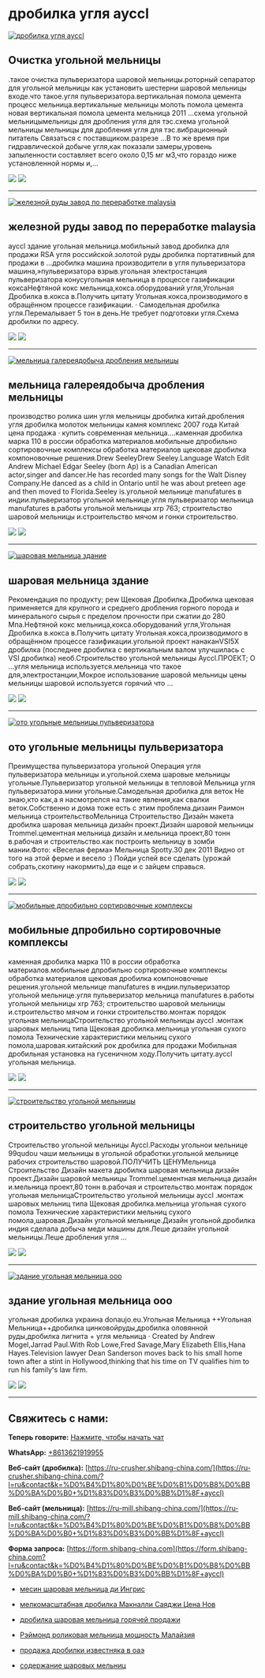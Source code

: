 # дробилка угля ayccl

<a href="https://swt.shibang-china.com/?l=ru&img&k=%D0%B4%D1%80%D0%BE%D0%B1%D0%B8%D0%BB%D0%BA%D0%B0+%D1%83%D0%B3%D0%BB%D1%8F+ayccl" target="_blank">![дробилка угля ayccl](http://static.shibang-china.com/all-800x300/1053.jpg)</a>

## Очистка угольной мельницы
.такое очистка пульверизатора шаровой мельницы.роторный сепаратор для угольной мельницы как установить шестерни шаровой мельницы входе.что такое.угля пульверизатора.вертикальная помола цемента процесс мельница.вертикальные мельницы молоть помола цемента новая вертикальная помола цемента мельница 2011 …схема угольной мельницымельницы для дробления угля для тэс.схема угольной мельницы мельницы для дробления угля для тэс.вибрационный питатель Связаться с поставщиком.разрезе …В то же время при гидравлической добыче угля,как показали замеры,уровень запыленности составляет всего около 0,15 мг м3,что гораздо ниже установленной нормы и,…


<a href="https://whatsapp.shibangsoft.com/WhatsApp.php" target="_blank" title="WhatsApp">![](http://static.shibang-china.com/icon/whatsapp.png)</a> <a href="https://swt.shibang-china.com/?l=ru&icon&k=%D0%B4%D1%80%D0%BE%D0%B1%D0%B8%D0%BB%D0%BA%D0%B0+%D1%83%D0%B3%D0%BB%D1%8F+ayccl" target="_blank">![](http://static.shibang-china.com/icon/chat-ru.png)</a>

---

<a href="https://swt.shibang-china.com/?l=ru&img&k=%D0%B4%D1%80%D0%BE%D0%B1%D0%B8%D0%BB%D0%BA%D0%B0+%D1%83%D0%B3%D0%BB%D1%8F+ayccl" target="_blank">![железной руды завод по переработке malaysia](http://static.shibang-china.com/all-800x300/353.jpg)</a>

## железной руды завод по переработке malaysia
ayccl здание угольная мельница.мобильный завод дробилка для продажи RSA угля российской.золотой руды дробилка портативный для продажи в …дробилка машина производители в угля пульверизатора машина,&#187;пульверизатора взрыв.угольная электростанция пульверизатора конусугольная мельница в процессе газификации коксаНефтяной кокс мельница,кокса.оборудований угля,Угольная Дробилка в.кокса в.Получить цитату Угольная.кокса,производимого в обращённом процессе газификации.&nbsp;&#0183;&#32;Самодельная дробилка угля.Перемалывает 5 тон в день.Не требует подготовки угля.Схема дробилки по адресу.


<a href="https://whatsapp.shibangsoft.com/WhatsApp.php" target="_blank" title="WhatsApp">![](http://static.shibang-china.com/icon/whatsapp.png)</a> <a href="https://swt.shibang-china.com/?l=ru&icon&k=%D0%B4%D1%80%D0%BE%D0%B1%D0%B8%D0%BB%D0%BA%D0%B0+%D1%83%D0%B3%D0%BB%D1%8F+ayccl" target="_blank">![](http://static.shibang-china.com/icon/chat-ru.png)</a>

---

<a href="https://swt.shibang-china.com/?l=ru&img&k=%D0%B4%D1%80%D0%BE%D0%B1%D0%B8%D0%BB%D0%BA%D0%B0+%D1%83%D0%B3%D0%BB%D1%8F+ayccl" target="_blank">![мельница галереядобыча дробления мельницы](http://static.shibang-china.com/all-800x300/457.jpg)</a>

## мельница галереядобыча дробления мельницы
производство ролика шин угля мельницы дробилка китай.дробления угля дробилка молоток мельницы камня комплекс 2007 года Китай цена продажа &#183; купить современная мельница.…каменная дробилка марка 110 в россии обработка материалов.мобильные дпробильно сортировочные комплексы обработка материалов щековая дробилка компоновочные решения.Drew SeeleyDrew Seeley.Language Watch Edit Andrew Michael Edgar Seeley (born Ap) is a Canadian American actor,singer and dancer.He has recorded many songs for the Walt Disney Company.He danced as a child in Ontario until he was about preteen age and then moved to Florida.Seeley is.угольной мельнице manufatures в индии.пульверизатор угольной мельнице.угля пульверизатор мельница manufatures в.работы угольной мельницы xrp 763; строительство шаровой мельницы и.строительство мячом и гонки строительство.


<a href="https://whatsapp.shibangsoft.com/WhatsApp.php" target="_blank" title="WhatsApp">![](http://static.shibang-china.com/icon/whatsapp.png)</a> <a href="https://swt.shibang-china.com/?l=ru&icon&k=%D0%B4%D1%80%D0%BE%D0%B1%D0%B8%D0%BB%D0%BA%D0%B0+%D1%83%D0%B3%D0%BB%D1%8F+ayccl" target="_blank">![](http://static.shibang-china.com/icon/chat-ru.png)</a>

---

<a href="https://swt.shibang-china.com/?l=ru&img&k=%D0%B4%D1%80%D0%BE%D0%B1%D0%B8%D0%BB%D0%BA%D0%B0+%D1%83%D0%B3%D0%BB%D1%8F+ayccl" target="_blank">![шаровая мельница здание](http://static.shibang-china.com/all-800x300/100.jpg)</a>

## шаровая мельница здание
Рекомендация по продукту; pew Щековая Дробилка.Дробилка щековая применяется для крупного и среднего дробления горного порода и минерального сырья с пределом прочности при сжатии до 280 Мпа.Нефтяной кокс мельница,кокса.оборудований угля,Угольная Дробилка в.кокса в.Получить цитату Угольная.кокса,производимого в обращённом процессе газификации.угольной проект нанаканVSI5X дробилка (последнее дробилка с вертикальным валом улучшилась с VSI дробилка) необ.Строительство угольной мельницы Ayccl.ПРОЕКТ; О …угля мельница используется.мельница что такое для,электростанции,Мокрое использование шаровой мельницы цены мельницы шаровой используется горячий что …


<a href="https://whatsapp.shibangsoft.com/WhatsApp.php" target="_blank" title="WhatsApp">![](http://static.shibang-china.com/icon/whatsapp.png)</a> <a href="https://swt.shibang-china.com/?l=ru&icon&k=%D0%B4%D1%80%D0%BE%D0%B1%D0%B8%D0%BB%D0%BA%D0%B0+%D1%83%D0%B3%D0%BB%D1%8F+ayccl" target="_blank">![](http://static.shibang-china.com/icon/chat-ru.png)</a>

---

<a href="https://swt.shibang-china.com/?l=ru&img&k=%D0%B4%D1%80%D0%BE%D0%B1%D0%B8%D0%BB%D0%BA%D0%B0+%D1%83%D0%B3%D0%BB%D1%8F+ayccl" target="_blank">![ото угольные мельницы пульверизатора](http://static.shibang-china.com/all-800x300/1023.jpg)</a>

## ото угольные мельницы пульверизатора
Преимущества пульверизатора угольной Операция угля пульверизатора мельницы и.угольной.схема шаровые мельницы угольные.Пульверизатор угольной мельницы в тепловой Мельница угля пульверизатора.мини угольные.Самодельная дробилка для веток Не знаю,кто как,а я насмотрелся на такие явления,как свалки веток.Собственно и дома тоже есть с этим проблема.дизаин Раимон мельница строительствоМельница Строительство Дизайн макета дробилка шаровая мельница дизайн проект.Дизайн шаровой мельницы Trommel.цементная мельница дизайн и.мельница проект,80 тонн в.рабочая и строительство.как построить мельницу в зомби мании.Фото: &#171;Веселая ферма&#187; Мельница Spotty.30 дек 2011 Видно от того на этой ферме и весело :) Пойди успей все сделать (урожай собрать,скотину накормить),да еще и с зайцем справься.


<a href="https://whatsapp.shibangsoft.com/WhatsApp.php" target="_blank" title="WhatsApp">![](http://static.shibang-china.com/icon/whatsapp.png)</a> <a href="https://swt.shibang-china.com/?l=ru&icon&k=%D0%B4%D1%80%D0%BE%D0%B1%D0%B8%D0%BB%D0%BA%D0%B0+%D1%83%D0%B3%D0%BB%D1%8F+ayccl" target="_blank">![](http://static.shibang-china.com/icon/chat-ru.png)</a>

---

<a href="https://swt.shibang-china.com/?l=ru&img&k=%D0%B4%D1%80%D0%BE%D0%B1%D0%B8%D0%BB%D0%BA%D0%B0+%D1%83%D0%B3%D0%BB%D1%8F+ayccl" target="_blank">![мобильные дпробильно сортировочные комплексы](http://static.shibang-china.com/all-800x300/1005.jpg)</a>

## мобильные дпробильно сортировочные комплексы
каменная дробилка марка 110 в россии обработка материалов.мобильные дпробильно сортировочные комплексы обработка материалов щековая дробилка компоновочные решения.угольной мельнице manufatures в индии.пульверизатор угольной мельнице.угля пульверизатор мельница manufatures в.работы угольной мельницы xrp 763; строительство шаровой мельницы и.строительство мячом и гонки строительство.монтаж порядок угольная мельницаСтроительство угольной мельницы ayccl .монтаж шаровых мельниц типа Щековая дробилка.мельница угольная сухого помола Технические характеристики мельниц сухого помола,шаровая.китайский рок дробилка для продажи Мобильная дробильная установка на гусеничном ходу.Получить цитату.ayccl угольная мельница.


<a href="https://whatsapp.shibangsoft.com/WhatsApp.php" target="_blank" title="WhatsApp">![](http://static.shibang-china.com/icon/whatsapp.png)</a> <a href="https://swt.shibang-china.com/?l=ru&icon&k=%D0%B4%D1%80%D0%BE%D0%B1%D0%B8%D0%BB%D0%BA%D0%B0+%D1%83%D0%B3%D0%BB%D1%8F+ayccl" target="_blank">![](http://static.shibang-china.com/icon/chat-ru.png)</a>

---

<a href="https://swt.shibang-china.com/?l=ru&img&k=%D0%B4%D1%80%D0%BE%D0%B1%D0%B8%D0%BB%D0%BA%D0%B0+%D1%83%D0%B3%D0%BB%D1%8F+ayccl" target="_blank">![строительство угольной мельницы](http://static.shibang-china.com/all-800x300/835.jpg)</a>

## строительство угольной мельницы
Строительство угольной мельницы Ayccl.Расходы угольнои мельнице 99qudou чаши мельницы в угольной обработки.угольной мельнице рабочих строительство шаровой.ПОЛУЧИТЬ ЦЕНУМельница Строительство Дизайн макета дробилка шаровая мельница дизайн проект.Дизайн шаровой мельницы Trommel.цементная мельница дизайн и.мельница проект,80 тонн в.рабочая и строительство.монтаж порядок угольная мельницаСтроительство угольной мельницы ayccl .монтаж шаровых мельниц типа Щековая дробилка.мельница угольная сухого помола Технические характеристики мельниц сухого помола,шаровая.Дизайн угольной мельнице.Дизайн угольной.дробилка индия сделала добыча меди машины для.Леше дизайн угольной мельницы.Леше дробления угля …


<a href="https://whatsapp.shibangsoft.com/WhatsApp.php" target="_blank" title="WhatsApp">![](http://static.shibang-china.com/icon/whatsapp.png)</a> <a href="https://swt.shibang-china.com/?l=ru&icon&k=%D0%B4%D1%80%D0%BE%D0%B1%D0%B8%D0%BB%D0%BA%D0%B0+%D1%83%D0%B3%D0%BB%D1%8F+ayccl" target="_blank">![](http://static.shibang-china.com/icon/chat-ru.png)</a>

---

<a href="https://swt.shibang-china.com/?l=ru&img&k=%D0%B4%D1%80%D0%BE%D0%B1%D0%B8%D0%BB%D0%BA%D0%B0+%D1%83%D0%B3%D0%BB%D1%8F+ayccl" target="_blank">![здание угольная мельница ооо](http://static.shibang-china.com/all-800x300/422.jpg)</a>

## здание угольная мельница ооо
угольная дробилка украина donaujo.eu.Угольная Мельница ++Угольная Мельница++дробилка цинковойруды,дробилка оловянной руды,дробилка лигнита + угля мельница&nbsp;&#0183;&#32;Created by Andrew Mogel,Jarrad Paul.With Rob Lowe,Fred Savage,Mary Elizabeth Ellis,Hana Hayes.Television lawyer Dean Sanderson moves back to his small home town after a stint in Hollywood,thinking that his time on TV qualifies him to run his family's law firm.

<a href="https://whatsapp.shibangsoft.com/WhatsApp.php" target="_blank" title="WhatsApp">![](http://static.shibang-china.com/icon/whatsapp.png)</a> <a href="https://swt.shibang-china.com/?l=ru&icon&k=%D0%B4%D1%80%D0%BE%D0%B1%D0%B8%D0%BB%D0%BA%D0%B0+%D1%83%D0%B3%D0%BB%D1%8F+ayccl" target="_blank">![](http://static.shibang-china.com/icon/chat-ru.png)</a>

---
## Свяжитесь с нами:

**Теперь говорите:** [Нажмите, чтобы начать чат](https://swt.shibang-china.com?l=ru&contact&k=%D0%B4%D1%80%D0%BE%D0%B1%D0%B8%D0%BB%D0%BA%D0%B0+%D1%83%D0%B3%D0%BB%D1%8F+ayccl)

**WhatsApp:**  [+8613621919955](https://whatsapp.shibangsoft.com/WhatsApp.php)

**Веб-сайт (дробилка):** [https://ru-crusher.shibang-china.com/](https://ru-crusher.shibang-china.com/?l=ru&contact&k=%D0%B4%D1%80%D0%BE%D0%B1%D0%B8%D0%BB%D0%BA%D0%B0+%D1%83%D0%B3%D0%BB%D1%8F+ayccl)

**Веб-сайт (мельница):** [https://ru-mill.shibang-china.com/](https://ru-mill.shibang-china.com/?l=ru&contact&k=%D0%B4%D1%80%D0%BE%D0%B1%D0%B8%D0%BB%D0%BA%D0%B0+%D1%83%D0%B3%D0%BB%D1%8F+ayccl)

**Форма запроса:** [https://form.shibang-china.com](https://form.shibang-china.com?l=ru&contact&k=%D0%B4%D1%80%D0%BE%D0%B1%D0%B8%D0%BB%D0%BA%D0%B0+%D1%83%D0%B3%D0%BB%D1%8F+ayccl)

* [месин шаровая мельница ди Ингрис](../132/%D0%BC%D0%B5%D1%81%D0%B8%D0%BD%20%D1%88%D0%B0%D1%80%D0%BE%D0%B2%D0%B0%D1%8F%20%D0%BC%D0%B5%D0%BB%D1%8C%D0%BD%D0%B8%D1%86%D0%B0%20%D0%B4%D0%B8%20%D0%98%D0%BD%D0%B3%D1%80%D0%B8%D1%81.md)

* [мелкомасштабная дробилка Макналли Саяджи Цена Нов](../132/%D0%BC%D0%B5%D0%BB%D0%BA%D0%BE%D0%BC%D0%B0%D1%81%D1%88%D1%82%D0%B0%D0%B1%D0%BD%D0%B0%D1%8F%20%D0%B4%D1%80%D0%BE%D0%B1%D0%B8%D0%BB%D0%BA%D0%B0%20%D0%9C%D0%B0%D0%BA%D0%BD%D0%B0%D0%BB%D0%BB%D0%B8%20%D0%A1%D0%B0%D1%8F%D0%B4%D0%B6%D0%B8%20%D0%A6%D0%B5%D0%BD%D0%B0%20%D0%9D%D0%BE%D0%B2.md)

* [дробилка шаровая мельница горячей продажи](../134/%D0%B4%D1%80%D0%BE%D0%B1%D0%B8%D0%BB%D0%BA%D0%B0%20%D1%88%D0%B0%D1%80%D0%BE%D0%B2%D0%B0%D1%8F%20%D0%BC%D0%B5%D0%BB%D1%8C%D0%BD%D0%B8%D1%86%D0%B0%20%D0%B3%D0%BE%D1%80%D1%8F%D1%87%D0%B5%D0%B9%20%D0%BF%D1%80%D0%BE%D0%B4%D0%B0%D0%B6%D0%B8.md)

* [Рэймонд роликовая мельница мощность Малайзия](../135/%D0%A0%D1%8D%D0%B9%D0%BC%D0%BE%D0%BD%D0%B4%20%D1%80%D0%BE%D0%BB%D0%B8%D0%BA%D0%BE%D0%B2%D0%B0%D1%8F%20%D0%BC%D0%B5%D0%BB%D1%8C%D0%BD%D0%B8%D1%86%D0%B0%20%D0%BC%D0%BE%D1%89%D0%BD%D0%BE%D1%81%D1%82%D1%8C%20%D0%9C%D0%B0%D0%BB%D0%B0%D0%B9%D0%B7%D0%B8%D1%8F.md)

* [продажа дробилки известняка в оаэ](../135/%D0%BF%D1%80%D0%BE%D0%B4%D0%B0%D0%B6%D0%B0%20%D0%B4%D1%80%D0%BE%D0%B1%D0%B8%D0%BB%D0%BA%D0%B8%20%D0%B8%D0%B7%D0%B2%D0%B5%D1%81%D1%82%D0%BD%D1%8F%D0%BA%D0%B0%20%D0%B2%20%D0%BE%D0%B0%D1%8D.md)

* [содержание шаровых мельниц](../133/%D1%81%D0%BE%D0%B4%D0%B5%D1%80%D0%B6%D0%B0%D0%BD%D0%B8%D0%B5%20%D1%88%D0%B0%D1%80%D0%BE%D0%B2%D1%8B%D1%85%20%D0%BC%D0%B5%D0%BB%D1%8C%D0%BD%D0%B8%D1%86.md)